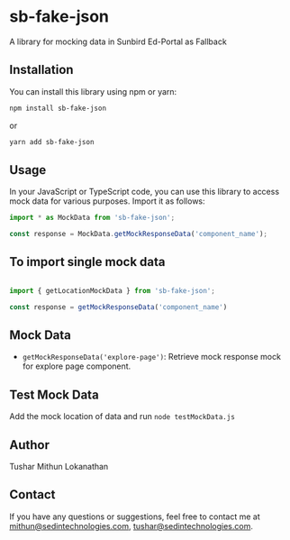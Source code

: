 # sb-fake-json

A library for mocking data in Sunbird Ed-Portal as Fallback

## Installation

You can install this library using npm or yarn:

```sh
npm install sb-fake-json
```

or

```sh
yarn add sb-fake-json
```

## Usage

In your JavaScript or TypeScript code, you can use this library to access mock data for various purposes. Import it as follows:

```javascript
import * as MockData from 'sb-fake-json';

const response = MockData.getMockResponseData('component_name');

```

## To import single mock data

```javascript

import { getLocationMockData } from 'sb-fake-json';

const response = getMockResponseData('component_name')

```

## Mock Data

- `getMockResponseData('explore-page')`: Retrieve mock response mock for explore page component.

## Test Mock Data

Add the mock location of data and run `node testMockData.js`

## Author

Tushar
Mithun Lokanathan

## Contact

If you have any questions or suggestions, feel free to contact me at
mithun@sedintechnologies.com, tushar@sedintechnologies.com.
